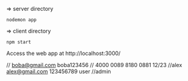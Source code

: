 => server directory

```
nodemon app
```

=> client directory
```
npm start
```

Access the web app at http://localhost:3000/


// boba@gmail.com   boba123456
// 4000 0089 8180 0881  12/23
//alex alex@gmail.com  123456789 user
//admin